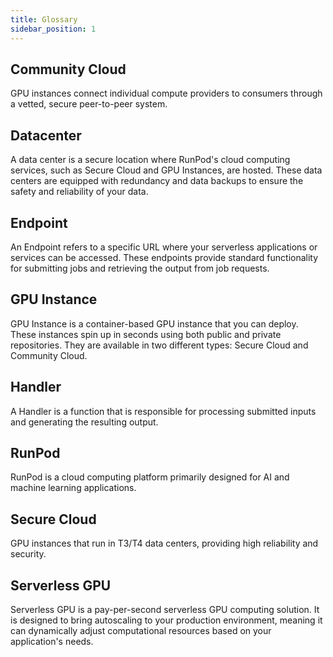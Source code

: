 ```yaml
---
title: Glossary
sidebar_position: 1
---
```


## Community Cloud

GPU instances connect individual compute providers to consumers through a vetted, secure peer-to-peer system.

## Datacenter

A data center is a secure location where RunPod's cloud computing services, such as Secure Cloud and GPU Instances, are hosted. These data centers are equipped with redundancy and data backups to ensure the safety and reliability of your data.

## Endpoint

An Endpoint refers to a specific URL where your serverless applications or services can be accessed. These endpoints provide standard functionality for submitting jobs and retrieving the output from job requests.

## GPU Instance

GPU Instance is a container-based GPU instance that you can deploy. These instances spin up in seconds using both public and private repositories. They are available in two different types: Secure Cloud and Community Cloud.

## Handler

A Handler is a function that is responsible for processing submitted inputs and generating the resulting output.

## RunPod

RunPod is a cloud computing platform primarily designed for AI and machine learning applications.

## Secure Cloud

GPU instances that run in T3/T4 data centers, providing high reliability and security.

## Serverless GPU

Serverless GPU is a pay-per-second serverless GPU computing solution. It is designed to bring autoscaling to your production environment, meaning it can dynamically adjust computational resources based on your application's needs.

